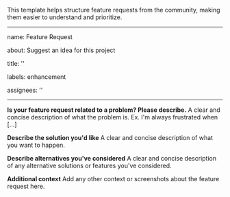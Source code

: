 This template helps structure feature requests from the community, making them easier to understand and prioritize.

--------------------------------------------------------

name: Feature Request

about: Suggest an idea for this project

title: ''

labels: enhancement 

assignees: ''

--------------------------------------------------------

**Is your feature request related to a problem? Please describe.** A clear and concise description of what the problem is. Ex. I'm always frustrated when [...]

**Describe the solution you'd like** A clear and concise description of what you want to happen.

**Describe alternatives you've considered** A clear and concise description of any alternative solutions or features you've considered.

**Additional context** Add any other context or screenshots about the feature request here.

